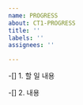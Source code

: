 ```yaml
---
name: PROGRESS
about: CT1-PROGRESS
title: ''
labels: ''
assignees: ''

---
```


-[] 1. 할 일 
내용

-[] 2. 내용
